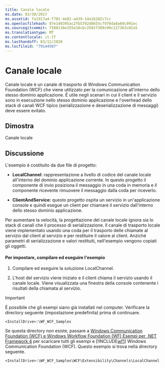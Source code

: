 ```yaml
---
title: Canale locale
ms.date: 03/30/2017
ms.assetid: fa1917a4-f701-4e82-a439-14a16282c7cc
ms.openlocfilehash: 87e140395ac2fb5702d8655cf970da8a60c991ec
ms.sourcegitcommit: 7588136e355e10cbc2582f389c90c127363c02a5
ms.translationtype: MT
ms.contentlocale: it-IT
ms.lasthandoff: 03/12/2020
ms.locfileid: "79144507"
---
```

# <a name="local-channel"></a>Canale locale
Canale locale è un canale di trasporto di Windows Communication Foundation (WCF) che viene utilizzato per la comunicazione all'interno dello stesso dominio applicazione. È utile negli scenari in cui il client e il servizio sono in esecuzione nello stesso dominio applicazione e l'overhead dello stack di canali WCF tipico (serializzazione e deserializzazione di messaggi) deve essere evitato.  
  
## <a name="demonstrates"></a>Dimostra  
 Canale locale  
  
## <a name="discussion"></a>Discussione  
 L'esempio è costituito da due file di progetto:  
  
- **LocalChannel**: rappresentazione a livello di codice del canale locale all'interno del dominio applicazione corrente. In questo progetto il componente di invio posiziona il messaggio in una coda in memoria e il componente ricevente rimuovere il messaggio dalla coda per riceverlo.  
  
- **ClientAndService:** questo progetto ospita un servizio in un'applicazione console e quindi esegue un client per chiamare il servizio dall'interno dello stesso dominio applicazione.  
  
 Per aumentare la velocità, la progettazione del canale locale ignora sia lo stack di canali che il processo di serializzazione. Il canale di trasporto locale viene implementato usando una coda per il trasporto delle chiamate al servizio dal client al servizio e per restituire il valore al client. Anziché parametri di serializzazione e valori restituiti, nell'esempio vengono copiati gli oggetti.  
  
#### <a name="to-set-up-build-and-run-the-sample"></a>Per impostare, compilare ed eseguire l'esempio  
  
1. Compilare ed eseguire la soluzione LocalChannel.  
  
2. L'host del servizio viene iniziato e il client chiama il servizio usando il canale locale. Viene visualizzata una finestra della console contenente i risultati della chiamata al servizio.  
  
> [!IMPORTANT]
> È possibile che gli esempi siano già installati nel computer. Verificare la directory seguente (impostazione predefinita) prima di continuare.  
>
> `<InstallDrive>:\WF_WCF_Samples`  
>
> Se questa directory non esiste, passare a [Windows Communication Foundation (WCF) e Windows Workflow Foundation (WF) Esempi per .NET Framework 4](https://www.microsoft.com/download/details.aspx?id=21459) per scaricare tutti gli esempi e [!INCLUDE[wf1](../../../../includes/wf1-md.md)] Windows Communication Foundation (WCF). Questo esempio si trova nella directory seguente.  
>
> `<InstallDrive>:\WF_WCF_Samples\WCF\Extensibility\Channels\LocalChannel`
